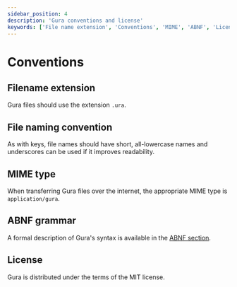 ```yaml
---
sidebar_position: 4
description: 'Gura conventions and license'
keywords: ['File name extension', 'Conventions', 'MIME', 'ABNF', 'License']
---
```


# Conventions


## Filename extension

Gura files should use the extension `.ura`.


## File naming convention

As with keys, file names should have short, all-lowercase names and underscores can be used if it improves readability.


## MIME type

When transferring Gura files over the internet, the appropriate MIME type is `application/gura`.


## ABNF grammar

A formal description of Gura's syntax is available in the [ABNF section][abnf].


## License

Gura is distributed under the terms of the MIT license.


[abnf]: Developers/abnf.md

